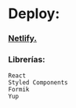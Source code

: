 # Deploy:  
### [Netlify.](https://616e2add0769b38d74a58f78--blissful-minsky-521ede.netlify.app/ "Netlify.")
### Librerías:
	React
	Styled Components
	Formik
	Yup

